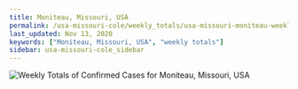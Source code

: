 ```yaml
---
title: Moniteau, Missouri, USA
permalink: /usa-missouri-cole/weekly_totals/usa-missouri-moniteau-weekly_totals.html
last_updated: Nov 13, 2020
keywords: ["Moniteau, Missouri, USA", "weekly totals"]
sidebar: usa-missouri-cole_sidebar
---
```


![Weekly Totals of Confirmed Cases for Moniteau, Missouri, USA](/covid_tracker/images/graphs/usa-missouri-moniteau-weekly_totals_graph.png)
